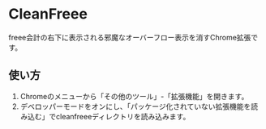 # CleanFreee

freee会計の右下に表示される邪魔なオーバーフロー表示を消すChrome拡張です。

## 使い方

1. Chromeのメニューから「その他のツール」-「拡張機能」を開きます。
2. デベロッパーモードをオンにし、「パッケージ化されていない拡張機能を読み込む」でcleanfreeeディレクトリを読み込みます。

